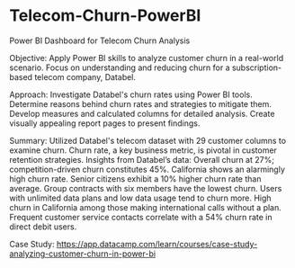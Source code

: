 # Telecom-Churn-PowerBI
Power BI Dashboard for Telecom Churn Analysis

Objective: Apply Power BI skills to analyze customer churn in a real-world scenario. Focus on understanding and reducing churn for a subscription-based telecom company, Databel.

Approach:
Investigate Databel's churn rates using Power BI tools.
Determine reasons behind churn rates and strategies to mitigate them.
Develop measures and calculated columns for detailed analysis.
Create visually appealing report pages to present findings.

Summary:
Utilized Databel's telecom dataset with 29 customer columns to examine churn.
Churn rate, a key business metric, is pivotal in customer retention strategies.
Insights from Databel’s data:
Overall churn at 27%; competition-driven churn constitutes 45%.
California shows an alarmingly high churn rate.
Senior citizens exhibit a 10% higher churn rate than average.
Group contracts with six members have the lowest churn.
Users with unlimited data plans and low data usage tend to churn more.
High churn in California among those making international calls without a plan.
Frequent customer service contacts correlate with a 54% churn rate in direct debit users.


Case Study: https://app.datacamp.com/learn/courses/case-study-analyzing-customer-churn-in-power-bi
